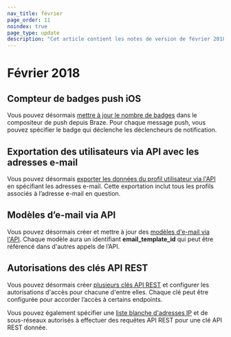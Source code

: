 ```yaml
---
nav_title: février
page_order: 11
noindex: true
page_type: update
description: "Cet article contient les notes de version de février 2018."
---
```

# Février 2018

## Compteur de badges push iOS

Vous pouvez désormais [mettre à jour le nombre de badges]({{site.baseurl}}/help/best_practices/utilizing_badge_count/#utilizing-badge-count) dans le compositeur de push depuis Braze.
Pour chaque message push, vous pouvez spécifier le badge qui déclenche les déclencheurs de notification.

## Exportation des utilisateurs via API avec les adresses e-mail

Vous pouvez désormais [exporter les données du profil utilisateur via l'API]({{site.baseurl}}/developer_guide/rest_api/export/#user-export) en spécifiant les adresses e-mail.
Cette exportation inclut tous les profils associés à l’adresse e-mail en question.

## Modèles d’e-mail via API

Vous pouvez désormais créer et mettre à jour des [modèles d'e-mail via l'API]({{site.baseurl}}/developer_guide/rest_api/email_templates/#email-templates). Chaque modèle aura un identifiant **email_template_id** qui peut être référencé dans d'autres appels de l’API.

## Autorisations des clés API REST

Vous pouvez désormais créer [plusieurs clés API REST]({{site.baseurl}}/developer_guide/rest_api/basics/#app-group-rest-api-keys) et configurer les autorisations d'accès pour chacune d'entre elles. Chaque clé peut être configurée pour accorder l’accès à certains endpoints.

Vous pouvez également spécifier une [liste blanche d'adresses IP]({{site.baseurl}}/developer_guide/rest_api/basics/#api-ip-whitelisting) et de sous-réseaux autorisés à effectuer des requêtes API REST pour une clé API REST donnée.

